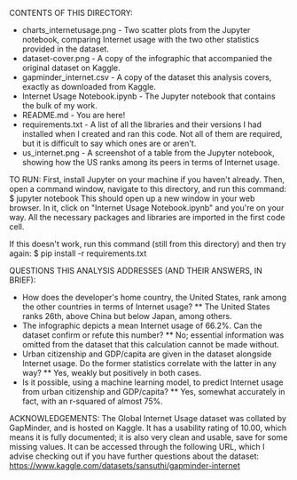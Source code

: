 CONTENTS OF THIS DIRECTORY:
* charts_internetusage.png - Two scatter plots from the Jupyter notebook, comparing Internet usage with the two other statistics provided in the dataset.
* dataset-cover.png - A copy of the infographic that accompanied the original dataset on Kaggle.
* gapminder_internet.csv - A copy of the dataset this analysis covers, exactly as downloaded from Kaggle.
* Internet Usage Notebook.ipynb - The Jupyter notebook that contains the bulk of my work.
* README.md - You are here!
* requirements.txt - A list of all the libraries and their versions I had installed when I created and ran this code.  Not all of them are required, but it is difficult to say which ones are or aren't.
* us_internet.png - A screenshot of a table from the Jupyter notebook, showing how the US ranks among its peers in terms of Internet usage.

TO RUN:
First, install Jupyter on your machine if you haven't already.  Then, open a command window, navigate to this directory, and run this command:
$ jupyter notebook
This should open up a new window in your web browser.  In it, click on "Internet Usage Notebook.ipynb" and you're on your way.  All the necessary packages and libraries are imported in the first code cell.

If this doesn't work, run this command (still from this directory) and then try again:
$ pip install -r requirements.txt

QUESTIONS THIS ANALYSIS ADDRESSES (AND THEIR ANSWERS, IN BRIEF):
* How does the developer's home country, the United States, rank among the other countries in terms of Internet usage?
** The United States ranks 26th, above China but below Japan, among others.
* The infographic depicts a mean Internet usage of 66.2%.  Can the dataset confirm or refute this number?
** No; essential information was omitted from the dataset that this calculation cannot be made without.
* Urban citizenship and GDP/capita are given in the dataset alongside Internet usage.  Do the former statistics correlate with the latter in any way?
** Yes, weakly but positively in both cases.
* Is it possible, using a machine learning model, to predict Internet usage from urban citizenship and GDP/capita?
** Yes, somewhat accurately in fact, with an r-squared of almost 75%.

ACKNOWLEDGEMENTS:
The Global Internet Usage dataset was collated by GapMinder, and is hosted on Kaggle.  It has a usability rating of 10.00, which means it is fully documented; it is also very clean and usable, save for some missing values.  It can be accessed through the following URL, which I advise checking out if you have further questions about the dataset:
https://www.kaggle.com/datasets/sansuthi/gapminder-internet
